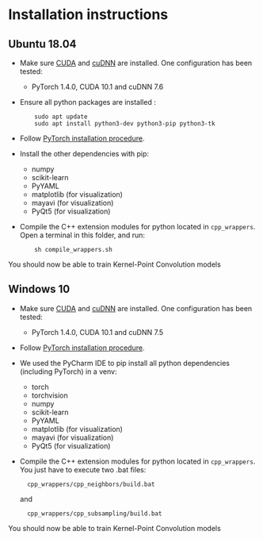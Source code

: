 
# Installation instructions

## Ubuntu 18.04
     
* Make sure <a href="https://docs.nvidia.com/cuda/cuda-installation-guide-linux/index.html">CUDA</a>  and <a href="https://docs.nvidia.com/deeplearning/sdk/cudnn-install/index.html">cuDNN</a> are installed. One configuration has been tested: 
     - PyTorch 1.4.0, CUDA 10.1 and cuDNN 7.6
     
* Ensure all python packages are installed :

          sudo apt update
          sudo apt install python3-dev python3-pip python3-tk

* Follow <a href="https://pytorch.org/get-started/locally/">PyTorch installation procedure</a>.

* Install the other dependencies with pip:
     - numpy
     - scikit-learn
     - PyYAML
     - matplotlib (for visualization)
     - mayavi (for visualization)
     - PyQt5 (for visualization)
     
* Compile the C++ extension modules for python located in `cpp_wrappers`. Open a terminal in this folder, and run:

          sh compile_wrappers.sh

You should now be able to train Kernel-Point Convolution models

## Windows 10
     
* Make sure <a href="https://docs.nvidia.com/cuda/cuda-installation-guide-linux/index.html">CUDA</a>  and <a href="https://docs.nvidia.com/deeplearning/sdk/cudnn-install/index.html">cuDNN</a> are installed. One configuration has been tested: 
     - PyTorch 1.4.0, CUDA 10.1 and cuDNN 7.5
     
* Follow <a href="https://pytorch.org/get-started/locally/">PyTorch installation procedure</a>.
     
* We used the PyCharm IDE to pip install all python dependencies (including PyTorch) in a venv:
     - torch
     - torchvision
     - numpy
     - scikit-learn
     - PyYAML
     - matplotlib (for visualization)
     - mayavi (for visualization)
     - PyQt5 (for visualization)
     
* Compile the C++ extension modules for python located in `cpp_wrappers`. You just have to execute two .bat files:

        cpp_wrappers/cpp_neighbors/build.bat
        
  and
        
        cpp_wrappers/cpp_subsampling/build.bat
        
You should now be able to train Kernel-Point Convolution models

